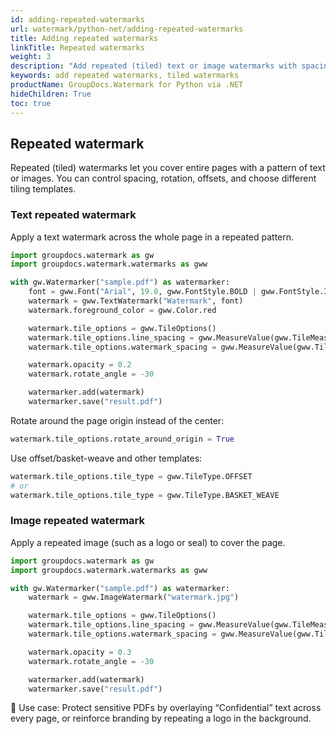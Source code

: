```yaml
---
id: adding-repeated-watermarks
url: watermark/python-net/adding-repeated-watermarks
title: Adding repeated watermarks
linkTitle: Repeated watermarks
weight: 3
description: "Add repeated (tiled) text or image watermarks with spacing, rotation, and patterns using Python via .NET."
keywords: add repeated watermarks, tiled watermarks
productName: GroupDocs.Watermark for Python via .NET
hideChildren: True
toc: true
---
```


## Repeated watermark

Repeated (tiled) watermarks let you cover entire pages with a pattern of text or images. You can control spacing, rotation, offsets, and choose different tiling templates.

### Text repeated watermark

Apply a text watermark across the whole page in a repeated pattern.

```python
import groupdocs.watermark as gw
import groupdocs.watermark.watermarks as gww

with gw.Watermarker("sample.pdf") as watermarker:
    font = gww.Font("Arial", 19.0, gww.FontStyle.BOLD | gww.FontStyle.ITALIC)
    watermark = gww.TextWatermark("Watermark", font)
    watermark.foreground_color = gww.Color.red

    watermark.tile_options = gww.TileOptions()
    watermark.tile_options.line_spacing = gww.MeasureValue(gww.TileMeasureType.PERCENT, 12)
    watermark.tile_options.watermark_spacing = gww.MeasureValue(gww.TileMeasureType.PERCENT, 10)

    watermark.opacity = 0.2
    watermark.rotate_angle = -30

    watermarker.add(watermark)
    watermarker.save("result.pdf")
```

Rotate around the page origin instead of the center:

```python
watermark.tile_options.rotate_around_origin = True
```

Use offset/basket-weave and other templates:

```python
watermark.tile_options.tile_type = gww.TileType.OFFSET
# or
watermark.tile_options.tile_type = gww.TileType.BASKET_WEAVE
```

### Image repeated watermark

Apply a repeated image (such as a logo or seal) to cover the page.

```python
import groupdocs.watermark as gw
import groupdocs.watermark.watermarks as gww

with gw.Watermarker("sample.pdf") as watermarker:
    watermark = gww.ImageWatermark("watermark.jpg")

    watermark.tile_options = gww.TileOptions()
    watermark.tile_options.line_spacing = gww.MeasureValue(gww.TileMeasureType.PERCENT, 12)
    watermark.tile_options.watermark_spacing = gww.MeasureValue(gww.TileMeasureType.PERCENT, 10)

    watermark.opacity = 0.3
    watermark.rotate_angle = -30

    watermarker.add(watermark)
    watermarker.save("result.pdf")
```
🔹 Use case: Protect sensitive PDFs by overlaying “Confidential” text across every page, or reinforce branding by repeating a logo in the background.

